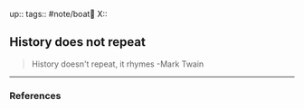 up::
tags:: #note/boat🚤 
X:: 

## History does not repeat

>History doesn't repeat, it rhymes
>-Mark Twain

---

### References